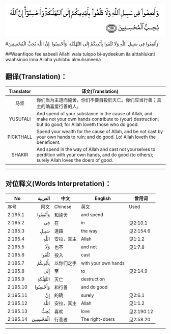 ![002:195](images/002_195.gif)

#وَأَنْفِقُوا فِي سَبِيلِ اللَّهِ وَلَا تُلْقُوا بِأَيْدِيكُمْ إِلَى التَّهْلُكَةِ ۛ وَأَحْسِنُوا ۛ إِنَّ اللَّهَ يُحِبُّ الْمُحْسِنِينَ 

##Waanfiqoo fee sabeeli Allahi wala tulqoo bi-aydeekum ila alttahlukati waahsinoo inna Allaha yuhibbu almuhsineena 

## 翻译(Translation)：

| Translator | 译文(Translation)                                            |
| :--------: | ------------------------------------------------------------ |
|    马坚    | 你们当为主道而施舍，你们不要自投於灭亡。你们应当行善；真主的确喜爱行善的人。 |
|  YUSUFALI  | And spend of your substance in the cause of Allah, and make not your own hands contribute to (your) destruction; but do good; for Allah loveth those who do good. |
| PICKTHALL  | Spend your wealth for the cause of Allah, and be not cast by your own hands to ruin; and do good. Lo! Allah loveth the beneficent. |
|   SHAKIR   | And spend in the way of Allah and cast not yourselves to perdition with your own hands, and do good (to others); surely Allah loves the doers of good. |

---

## 对位释义(Words Interpretation)：

| No   | العربية | 中文    | English | 曾用词 |
| ---- | ------: | ------- | ------- | ------ |
| 序号 |    阿文 | Chinese | 英文    | Used   |
| 2:195.1  | وَأَنْفِقُوا  | 和施舍     | and spend           |            |
| 2:195.2  | فِي       | 在         | in                  | 见2:10.1   |
| 2:195.3  | سَبِيلِ     | 道路       | the way             | 见2:154.6  |
| 2:195.4  | اللَّهِ     | 安拉，真主 | Allah               | 见1:1.2    |
| 2:195.5  | وَلَا      | 也不       | and not             | 见1:7.8    |
| 2:195.6  | تُلْقُوا    | 投入       | cast                |            |
| 2:195.7  | بِأَيْدِيكُمْ  | 以你们之手 | with your own hands |            |
| 2:195.8  | إِلَى      | 至         | to                  | 见2:14.9   |
| 2:195.9  | التَّهْلُكَةِ  | 灭亡       | destruction         |            |
| 2:195.10 | وَأَحْسِنُوا  | 和行善     | and do good         |            |
| 2:195.11 | إِنَّ       | 的确       | surely              | 见2:6.1    |
| 2:195.12 | اللَّهَ     | 安拉，真主 | Allah               | 见1:1.2    |
| 2:195.13 | يُحِبُّ      | 喜欢       | love                | 见2:190.12 |
| 2:195.14 | الْمُحْسِنِينَ | 行善者     | The right-doers     | 见2:58.20  |

---

